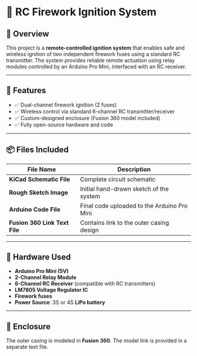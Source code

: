# 🎇 RC Firework Ignition System

## 📖 Overview

This project is a **remote-controlled ignition system** that enables safe and wireless ignition of two independent firework fuses using a standard RC transmitter. The system provides reliable remote actuation using relay modules controlled by an Arduino Pro Mini, interfaced with an RC receiver.

---

## 🔧 Features

- ✅ Dual-channel firework ignition (2 fuses)
- ✅ Wireless control via standard 6-channel RC transmitter/receiver
- ✅ Custom-designed enclosure (Fusion 360 model included)
- ✅ Fully open-source hardware and code

---

## 📦 Files Included

| File Name | Description |
|-----------|-------------|
| **KiCad Schematic File** | Complete circuit schematic |
| **Rough Sketch Image** | Initial hand-drawn sketch of the system |
| **Arduino Code File** | Final code uploaded to the Arduino Pro Mini |
| **Fusion 360 Link Text File** | Contains link to the outer casing design |

---

## 🧰 Hardware Used

- **Arduino Pro Mini (5V)**
- **2-Channel Relay Module**
- **6-Channel RC Receiver** (compatible with RC transmitters)
- **LM7805 Voltage Regulator IC**
- **Firework fuses**
- **Power Source**: 3S or 4S **LiPo battery**

---

## 🧱 Enclosure

The outer casing is modeled in **Fusion 360**. The model link is provided in a separate text file.
